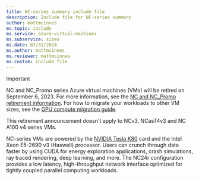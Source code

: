 ```yaml
---
title: NC-series summary include file
description: Include file for NC-series summary
author: mattmcinnes
ms.topic: include
ms.service: azure-virtual-machines
ms.subservice: sizes
ms.date: 07/31/2024
ms.author: mattmcinnes
ms.reviewer: mattmcinnes
ms.custom: include file
---
```

> [!IMPORTANT]
> NC and NC_Promo series Azure virtual machines (VMs) will be retired on September 6, 2023. For more information, see the [NC and NC_Promo retirement information](../../../nc-series-retirement.md). For how to migrate your workloads to other VM sizes, see the [GPU compute migration guide](../../../migration/sizes/n-series-migration.md).
>
> This retirement announcement doesn't apply to NCv3, NCasT4v3 and NC A100 v4 series VMs.  

NC-series VMs are powered by the [NVIDIA Tesla K80](https://www.nvidia.com/content/dam/en-zz/Solutions/Data-Center/tesla-product-literature/Tesla-K80-BoardSpec-07317-001-v05.pdf) card and the Intel Xeon E5-2690 v3 (Haswell) processor. Users can crunch through data faster by using CUDA for energy exploration applications, crash simulations, ray traced rendering, deep learning, and more. The NC24r configuration provides a low latency, high-throughput network interface optimized for tightly coupled parallel computing workloads.

